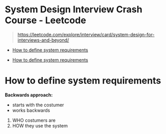 # System Design Interview Crash Course - Leetcode
> https://leetcode.com/explore/interview/card/system-design-for-interviews-and-beyond/

<!-- toc GFM -->

+ [How to define system requirements](#how-to-define-system-requirements)

<!-- toc -->

- [How to define system requirements](#how-to-define-system-requirements)

<!-- tocstop -->

# How to define system requirements

**Backwards approach:**

- starts with the costumer
- works backwards

1. WHO costumers are
2. HOW they use the system
